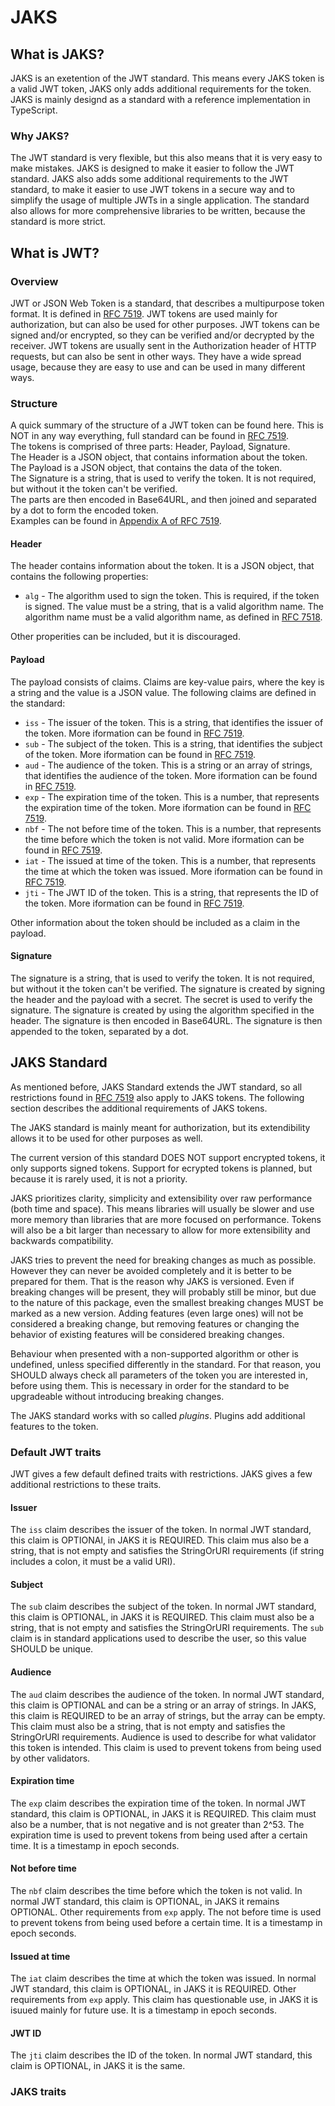 # JAKS

## What is JAKS?

JAKS is an exetention of the JWT standard. This means every JAKS token is a valid JWT token, JAKS only adds additional requirements for the token. JAKS is mainly designd as a standard with a reference implementation in TypeScript.

### Why JAKS?

The JWT standard is very flexible, but this also means that it is very easy to make mistakes. JAKS is designed to make it easier to follow the JWT standard. JAKS also adds some additional requirements to the JWT standard, to make it easier to use JWT tokens in a secure way and to simplify the usage of multiple JWTs in a single application. The standard also allows for more comprehensive libraries to be written, because the standard is more strict.

## What is JWT?

### Overview

JWT or JSON Web Token is a standard, that describes a multipurpose token format. It is defined in [RFC 7519](https://tools.ietf.org/html/rfc7519). JWT tokens are used mainly for authorization, but can also be used for other purposes. JWT tokens can be signed and/or encrypted, so they can be verified and/or decrypted by the receiver. JWT tokens are usually sent in the Authorization header of HTTP requests, but can also be sent in other ways. They have a wide spread usage, because they are easy to use and can be used in many different ways.

### Structure

A quick summary of the structure of a JWT token can be found here. This is NOT in any way everything, full standard can be found in [RFC 7519](https://tools.ietf.org/html/rfc7519).  
The tokens is comprised of three parts: Header, Payload, Signature.  
The Header is a JSON object, that contains information about the token.  
The Payload is a JSON object, that contains the data of the token.  
The Signature is a string, that is used to verify the token. It is not required, but without it the token can't be verified.  
The parts are then encoded in Base64URL, and then joined and separated by a dot to form the encoded token.  
Examples can be found in [Appendix A of RFC 7519](https://www.rfc-editor.org/rfc/rfc7519#appendix-A).

#### Header

The header contains information about the token. It is a JSON object, that contains the following properties:

* `alg` - The algorithm used to sign the token. This is required, if the token is signed. The value must be a string, that is a valid algorithm name. The algorithm name must be a valid algorithm name, as defined in [RFC 7518](https://tools.ietf.org/html/rfc7518#section-3.1).

Other properities can be included, but it is discouraged.

#### Payload
The payload consists of claims. Claims are key-value pairs, where the key is a string and the value is a JSON value. The following claims are defined in the standard:

* `iss` - The issuer of the token. This is a string, that identifies the issuer of the token. More iformation can be found in [RFC 7519](https://tools.ietf.org/html/rfc7519#section-4.1.1).
* `sub` - The subject of the token. This is a string, that identifies the subject of the token. More iformation can be found in [RFC 7519](https://tools.ietf.org/html/rfc7519#section-4.1.2).
* `aud` - The audience of the token. This is a string or an array of strings, that identifies the audience of the token. More iformation can be found in [RFC 7519](https://tools.ietf.org/html/rfc7519#section-4.1.3).
* `exp` - The expiration time of the token. This is a number, that represents the expiration time of the token. More iformation can be found in [RFC 7519](https://tools.ietf.org/html/rfc7519#section-4.1.4).
* `nbf` - The not before time of the token. This is a number, that represents the time before which the token is not valid. More iformation can be found in [RFC 7519](https://tools.ietf.org/html/rfc7519#section-4.1.5).
* `iat` - The issued at time of the token. This is a number, that represents the time at which the token was issued. More iformation can be found in [RFC 7519](https://tools.ietf.org/html/rfc7519#section-4.1.6).
* `jti` - The JWT ID of the token. This is a string, that represents the ID of the token. More iformation can be found in [RFC 7519](https://tools.ietf.org/html/rfc7519#section-4.1.7).

Other information about the token should be included as a claim in the payload.

#### Signature

The signature is a string, that is used to verify the token. It is not required, but without it the token can't be verified. The signature is created by signing the header and the payload with a secret. The secret is used to verify the signature. The signature is created by using the algorithm specified in the header. The signature is then encoded in Base64URL. The signature is then appended to the token, separated by a dot.

## JAKS Standard

As mentioned before, JAKS Standard extends the JWT standard, so all restrictions found in [RFC 7519](https://tools.ietf.org/html/rfc7519) also apply to JAKS tokens. The following section describes the additional requirements of JAKS tokens.  

The JAKS standard is mainly meant for authorization, but its extendibility allows it to be used for other purposes as well.  

The current version of this standard DOES NOT support encrypted tokens, it only supports signed tokens. Support for ecrypted tokens is planned, but because it is rarely used, it is not a priority.  

JAKS prioritizes clarity, simplicity and extensibility over raw performance (both time and space). This means libraries will usually be slower and use more memory than libraries that are more focused on performance. Tokens will also be a bit larger than necessary to allow for more extensibility and backwards compatibility.  

JAKS tries to prevent the need for breaking changes as much as possible. However they can never be avoided completely and it is better to be prepared for them. That is the reason why JAKS is versioned. Even if breaking changes will be present, they will probably still be minor, but due to the nature of this package, even the smallest breaking changes MUST be marked as a new version. Adding features (even large ones) will not be considered a breaking change, but removing features or changing the behavior of existing features will be considered breaking changes.  

Behaviour when presented with a non-supported algorithm or other is undefined, unless specified differently in the standard. For that reason, you SHOULD always check all parameters of the token you are interested in, before using them. This is necessary in order for the standard to be upgradeable without introducing breaking changes. 

The JAKS standard works with so called *plugins*. Plugins add additional features to the token.

### Default JWT traits

JWT gives a few default defined traits with restrictions. JAKS gives a few additional restrictions to these traits.

#### Issuer

The `iss` claim describes the issuer of the token. In normal JWT standard, this claim is OPTIONAl, in JAKS it is REQUIRED. This claim mus also be a string, that is not empty and satisfies the StringOrURI requirements (if string includes a colon, it must be a valid URI).

#### Subject

The `sub` claim describes the subject of the token. In normal JWT standard, this claim is OPTIONAL, in JAKS it is REQUIRED. This claim must also be a string, that is not empty and satisfies the StringOrURI requirements. The `sub` claim is in standard applications used to describe the user, so this value SHOULD be unique.

#### Audience

The `aud` claim describes the audience of the token. In normal JWT standard, this claim is OPTIONAL and can be a string or an array of strings. In JAKS, this claim is REQUIRED to be an array of strings, but the array can be empty. This claim must also be a string, that is not empty and satisfies the StringOrURI requirements. Audience is used to describe for what validator this token is intended. This claim is used to prevent tokens from being used by other validators.

#### Expiration time

The `exp` claim describes the expiration time of the token. In normal JWT standard, this claim is OPTIONAL, in JAKS it is REQUIRED. This claim must also be a number, that is not negative and is not greater than 2^53. The expiration time is used to prevent tokens from being used after a certain time. It is a timestamp in epoch seconds.

#### Not before time

The `nbf` claim describes the time before which the token is not valid. In normal JWT standard, this claim is OPTIONAL, in JAKS it remains OPTIONAL. Other requirements from `exp` apply. The not before time is used to prevent tokens from being used before a certain time. It is a timestamp in epoch seconds.

#### Issued at time

The `iat` claim describes the time at which the token was issued. In normal JWT standard, this claim is OPTIONAL, in JAKS it is REQUIRED. Other requirements from `exp` apply. This claim has questionable use, in JAKS it is isuued mainly for future use. It is a timestamp in epoch seconds.

#### JWT ID

The `jti` claim describes the ID of the token. In normal JWT standard, this claim is OPTIONAL, in JAKS it is the same.

### JAKS traits

